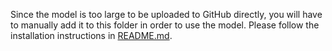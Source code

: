 Since the model is too large to be uploaded to GitHub directly, you will have to manually add it to this folder in order to use the model. Please follow the installation instructions in [README.md](../README.md).

